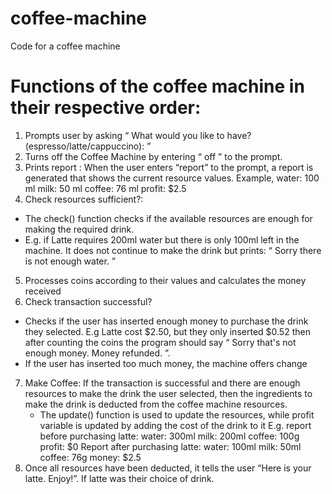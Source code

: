 # coffee-machine
Code for a coffee machine

# Functions of the coffee machine in their respective order:

1. Prompts user by asking “ What would you like to have? (espresso/latte/cappuccino): ”
2. Turns off the Coffee Machine by entering “ off ” to the prompt.
3. Prints report : When the user enters “report” to the prompt, a report is generated that shows
   the current resource values. Example,
    water: 100 ml
    milk: 50 ml
    coffee: 76 ml
    profit: $2.5
4. Check resources sufficient?: 
  - The check() function checks if the available resources are enough for making the required drink.
  - E.g. if Latte requires 200ml water but there is only 100ml left in the machine. It does
    not continue to make the drink but prints: “ Sorry there is not enough water. ”
5. Processes coins according to their values and calculates the money received
6. Check transaction successful?
  - Checks if the user has inserted enough money to purchase the drink they selected.
    E.g Latte cost $2.50, but they only inserted $0.52 then after counting the coins the
    program should say “ Sorry that's not enough money. Money refunded. ”.
  - If the user has inserted too much money, the machine offers change
7. Make Coffee: If the transaction is successful and there are enough resources to make the drink the
    user selected, then the ingredients to make the drink is deducted from the
    coffee machine resources.
    - The update() function is used to update the resources, while profit variable is updated by adding the cost of the drink to it
    E.g. report before purchasing latte:
    water: 300ml
    milk: 200ml
    coffee: 100g
    profit: $0
    Report after purchasing latte:
    water: 100ml
    milk: 50ml
    coffee: 76g
    money: $2.5
 8. Once all resources have been deducted, it tells the user “Here is your latte. Enjoy!”. If
    latte was their choice of drink.
  
